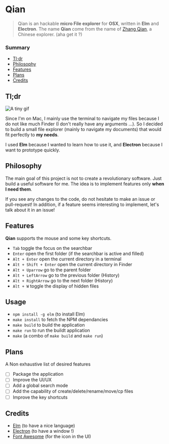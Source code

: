 # Qian

> Qian is an hackable **micro File explorer** for **OSX**, written in **Elm** and
> **Electron**. The name **Qian** come from the name of
> [Zhang Qian](https://en.wikipedia.org/wiki/Zhang_Qian), a Chinese
> explorer. (aha get it ?)


### Summary

- [Tl;dr](#tldr)
- [Philosophy](#philosophy)
- [Features](#features)
- [Plans](#plans)
- [Credits](#credits)

## Tl;dr


![A tiny gif](http://full.ouplo.com/11/2e/DVAQ.gif)


Since I'm on Mac, I mainly use the terminal to navigate my files because
I do not like much Finder (I don't really have any arguments ...).
So I decided to build a small file explorer (mainly to navigate my documents)
that would fit perfectly to **my needs**.

I used **Elm** because I wanted to learn how to use it, and **Electron**
because I want to prototype quickly.

## Philosophy

The main goal of this project is not to create a revolutionary software.
Just build a useful software for me. The idea is to implement features only
**when I need them**.

If you see any changes to the code, do not hesitate to make an issue or pull-request!
In addition, if a feature seems interesting to implement, let's talk about it in an issue!

## Features

**Qian** supports the mouse and some key shortcuts.

- `Tab` toggle the focus on the searchbar
- `Enter` open the first folder (if the searchbar is active and filled)
- `Alt + Enter` open the current directory in a terminal
- `Alt + Shift + Enter` open the current directory in Finder
- `Alt + Uparrow` go to the parent folder
- `Alt + LeftArrow` go to the previous folder (History)
- `Alt + RightArrow` go to the next folder (History)
- `Alt + W` toggle the display of hidden files

## Usage

-  `npm install -g elm` (to install Elm)
-  `make install` to fetch the NPM dependancies
-  `make build` to build the application
-  `make run` to run the buildt application
-  `make` (a combo of `make build` and `make run`)

## Plans

A Non exhaustive list of desired features

-  [ ] Package the application
-  [ ] Improve the UI/UX
-  [ ] Add a global search mode
-  [ ] Add the capability of create/delete/rename/move/cp files
-  [ ] Improve the key shortcuts

## Credits

-  [Elm](http://elm-lang.org/) (to have a nice language)
-  [Electron](https://electron.atom.io/) (to have a window !)
-  [Font Awesome](http://fontawesome.io/) (for the icon in the UI)
